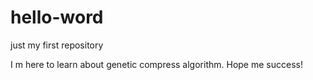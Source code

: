 # hello-word
just my first repository

I m here to learn about genetic compress algorithm.
Hope me success!
